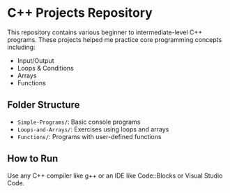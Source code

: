# C++ Projects Repository

This repository contains various beginner to intermediate-level C++ programs. These projects helped me practice core programming concepts including:

- Input/Output
- Loops & Conditions
- Arrays
- Functions

## Folder Structure

- `Simple-Programs/`: Basic console programs
- `Loops-and-Arrays/`: Exercises using loops and arrays
- `Functions/`: Programs with user-defined functions

## How to Run

Use any C++ compiler like g++ or an IDE like Code::Blocks or Visual Studio Code.
